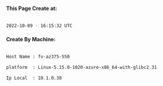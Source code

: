 
   
#### This Page Create at:

```bash

2022-10-09 - 16:15:32 UTC

```

#### Create By Machine:

```bash

Host Name : fv-az375-550

platform  : Linux-5.15.0-1020-azure-x86_64-with-glibc2.31

Ip Local  : 10.1.0.38

```

